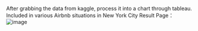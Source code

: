 After grabbing the data from kaggle, process it into a chart through tableau. Included in various Airbnb situations in New York City
Result Page：![image](https://github.com/julia123123/Airbib-Analysis-in-New-York-City/assets/144055202/80b8b762-1bc1-4467-9b56-14de7eee0855)
